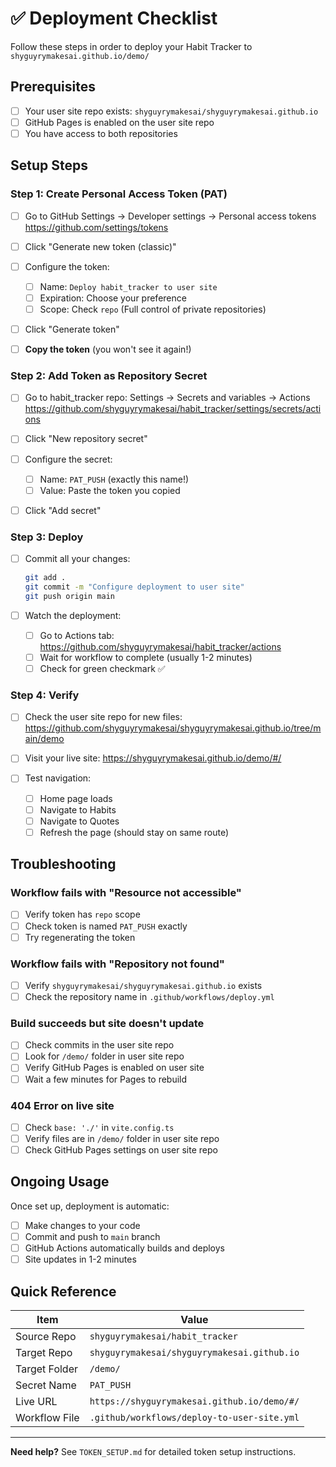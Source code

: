 # ✅ Deployment Checklist

Follow these steps in order to deploy your Habit Tracker to `shyguyrymakesai.github.io/demo/`

## Prerequisites

- [ ] Your user site repo exists: `shyguyrymakesai/shyguyrymakesai.github.io`
- [ ] GitHub Pages is enabled on the user site repo
- [ ] You have access to both repositories

## Setup Steps

### Step 1: Create Personal Access Token (PAT)

- [ ] Go to GitHub Settings → Developer settings → Personal access tokens
      https://github.com/settings/tokens
      
- [ ] Click "Generate new token (classic)"

- [ ] Configure the token:
  - [ ] Name: `Deploy habit_tracker to user site`
  - [ ] Expiration: Choose your preference
  - [ ] Scope: Check `repo` (Full control of private repositories)
  
- [ ] Click "Generate token"

- [ ] **Copy the token** (you won't see it again!)

### Step 2: Add Token as Repository Secret

- [ ] Go to habit_tracker repo: Settings → Secrets and variables → Actions
      https://github.com/shyguyrymakesai/habit_tracker/settings/secrets/actions
      
- [ ] Click "New repository secret"

- [ ] Configure the secret:
  - [ ] Name: `PAT_PUSH` (exactly this name!)
  - [ ] Value: Paste the token you copied
  
- [ ] Click "Add secret"

### Step 3: Deploy

- [ ] Commit all your changes:
  ```bash
  git add .
  git commit -m "Configure deployment to user site"
  git push origin main
  ```

- [ ] Watch the deployment:
  - [ ] Go to Actions tab: https://github.com/shyguyrymakesai/habit_tracker/actions
  - [ ] Wait for workflow to complete (usually 1-2 minutes)
  - [ ] Check for green checkmark ✅

### Step 4: Verify

- [ ] Check the user site repo for new files:
  https://github.com/shyguyrymakesai/shyguyrymakesai.github.io/tree/main/demo
      
- [ ] Visit your live site:
  https://shyguyrymakesai.github.io/demo/#/
      
- [ ] Test navigation:
  - [ ] Home page loads
  - [ ] Navigate to Habits
  - [ ] Navigate to Quotes
  - [ ] Refresh the page (should stay on same route)

## Troubleshooting

### Workflow fails with "Resource not accessible"
- [ ] Verify token has `repo` scope
- [ ] Check token is named `PAT_PUSH` exactly
- [ ] Try regenerating the token

### Workflow fails with "Repository not found"
- [ ] Verify `shyguyrymakesai/shyguyrymakesai.github.io` exists
- [ ] Check the repository name in `.github/workflows/deploy.yml`

### Build succeeds but site doesn't update
- [ ] Check commits in the user site repo
- [ ] Look for `/demo/` folder in user site repo
- [ ] Verify GitHub Pages is enabled on user site
- [ ] Wait a few minutes for Pages to rebuild

### 404 Error on live site
- [ ] Check `base: './'` in `vite.config.ts`
- [ ] Verify files are in `/demo/` folder in user site repo
- [ ] Check GitHub Pages settings on user site repo

## Ongoing Usage

Once set up, deployment is automatic:

- [ ] Make changes to your code
- [ ] Commit and push to `main` branch
- [ ] GitHub Actions automatically builds and deploys
- [ ] Site updates in 1-2 minutes

## Quick Reference

| Item | Value |
|------|-------|
| Source Repo | `shyguyrymakesai/habit_tracker` |
| Target Repo | `shyguyrymakesai/shyguyrymakesai.github.io` |
| Target Folder | `/demo/` |
| Secret Name | `PAT_PUSH` |
| Live URL | `https://shyguyrymakesai.github.io/demo/#/` |
| Workflow File | `.github/workflows/deploy-to-user-site.yml` |

---

**Need help?** See `TOKEN_SETUP.md` for detailed token setup instructions.
